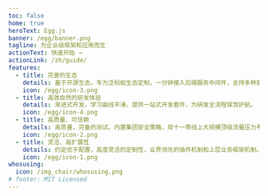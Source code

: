 ```yaml
---
toc: false
home: true
heroText: Egg.js
banner: /egg/banner.png
tagline: 为企业级框架和应用而生
actionText: 快速开始 →
actionLink: /zh/guide/
features:
  - title: 完善的生态
    details: 基于开源生态，专为泛蚂蚁生态定制，一分钟接入后端服务中间件，支持多种部署环境。
    icon: /egg/icon-3.png
  - title: 高效自然的研发体验
    details: 渐进式开发，学习曲线平滑，提供一站式开发套件，为研发全流程保驾护航。
    icon: /egg/icon-4.png
  - title: 高质量、可信赖
    details: 高质量，完备的测试，内置集团安全策略，双十一等线上大规模顶级流量压力考验。
    icon: /egg/icon-2.png
  - title: 灵活、高扩展性
    details: 约定优于配置，高度灵活的定制性，业界领先的插件机制和上层业务框架机制。
    icon: /egg/icon-1.png
whosusing:
  icon: /img_chair/whosusing.png
# footer: MIT Licensed
---
```

